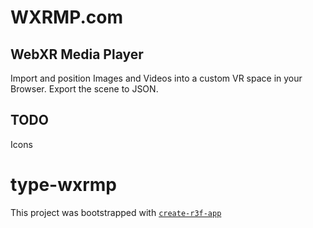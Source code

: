 # WXRMP.com

## WebXR Media Player

Import and position Images and Videos into a custom VR space in your Browser. Export the scene to JSON.

## TODO
Icons


# type-wxrmp

This project was bootstrapped with [`create-r3f-app`](https://github.com/utsuboco/create-r3f-app)